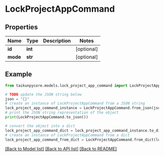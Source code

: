 # LockProjectAppCommand


## Properties

Name | Type | Description | Notes
------------ | ------------- | ------------- | -------------
**id** | **int** |  | [optional] 
**mode** | **str** |  | [optional] 

## Example

```python
from taikunpycore.models.lock_project_app_command import LockProjectAppCommand

# TODO update the JSON string below
json = "{}"
# create an instance of LockProjectAppCommand from a JSON string
lock_project_app_command_instance = LockProjectAppCommand.from_json(json)
# print the JSON string representation of the object
print(LockProjectAppCommand.to_json())

# convert the object into a dict
lock_project_app_command_dict = lock_project_app_command_instance.to_dict()
# create an instance of LockProjectAppCommand from a dict
lock_project_app_command_from_dict = LockProjectAppCommand.from_dict(lock_project_app_command_dict)
```
[[Back to Model list]](../README.md#documentation-for-models) [[Back to API list]](../README.md#documentation-for-api-endpoints) [[Back to README]](../README.md)


